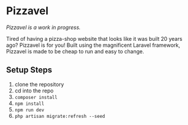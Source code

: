 # Pizzavel

_Pizzavel is a work in progress._

Tired of having a pizza-shop website that looks like it was built 20 years ago?
Pizzavel is for you! Built using the magnificent Laravel framework,
Pizzavel is made to be cheap to run and easy to change.


## Setup Steps

1. clone the repository
2. cd into the repo
3. `composer install`
4. `npm install`
5. `npm run dev`
6. `php artisan migrate:refresh --seed`
